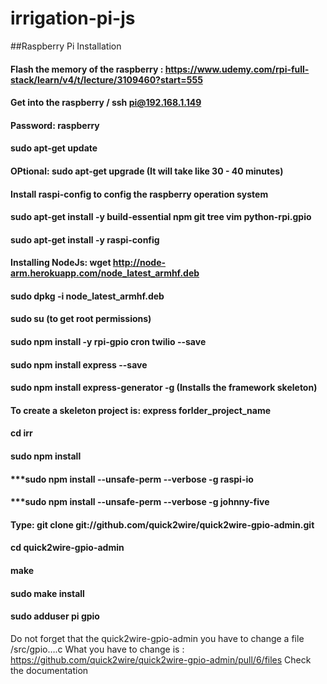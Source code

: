# irrigation-pi-js

##Raspberry Pi Installation

#### Flash the memory of the raspberry : https://www.udemy.com/rpi-full-stack/learn/v4/t/lecture/3109460?start=555
#### Get into the raspberry / ssh pi@192.168.1.149
#### Password: raspberry
#### sudo apt-get update
#### OPtional: sudo apt-get upgrade (It will take like 30 - 40 minutes)
#### Install raspi-config to config the raspberry operation system
#### sudo apt-get install -y build-essential npm git tree vim python-rpi.gpio
#### sudo apt-get install -y raspi-config
#### Installing NodeJs:  wget http://node-arm.herokuapp.com/node_latest_armhf.deb
#### sudo dpkg -i node_latest_armhf.deb 
#### sudo su (to get root permissions)
#### sudo npm install -y rpi-gpio cron twilio --save
#### sudo npm install express --save
#### sudo npm install express-generator -g    (Installs the framework skeleton)
#### To create a skeleton project is: express forlder_project_name
#### cd irr
#### sudo npm install
#### ***sudo npm install --unsafe-perm --verbose -g raspi-io
#### ***sudo npm install --unsafe-perm --verbose -g johnny-five
#### Type: git clone git://github.com/quick2wire/quick2wire-gpio-admin.git
#### cd quick2wire-gpio-admin
#### make
#### sudo make install
#### sudo adduser pi gpio


Do not forget that the quick2wire-gpio-admin you have to change a file /src/gpio….c
What you have to change is : https://github.com/quick2wire/quick2wire-gpio-admin/pull/6/files
Check the documentation